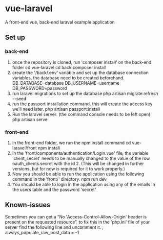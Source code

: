 # vue-laravel
A front-end vue, back-end laravel example application

## Set up

### back-end
1. once the repository is cloned, run 'composer install' on the back-end folder
  cd vue-laravel
  cd back
  composer install
2. create the '/back/.env' variable and set up the database connection variables, the database need to be created beforehand.
  DB_DATABASE=database
  DB_USERNAME=username
  DB_PASSWORD=password
3. run laravel migrations to set up the database
  php artisan migrate:refresh --seed
4. run the passport installation command, this will create the access key we'll need later.
  php artisan passport:install
5. Run the laravel server: (the command console needs to be left open)
  php artisan serve

### front-end
1. in the front-end folder, we run the npm install command
  cd vue-laravel/front
  npm install
2. in the 'front/components/authentication/Login.vue' file, the variable 'client_secret' needs to be manually changed to the value of the row  oauth_clients.secret with the id 2. (This will be changed in further versions, but for now is required for it to work properly.)
3. Now you should be able to run the application using the following command in the 'front/' directory.
  npm run dev
4. You should be able to login in the application using any of the emails in the users table and the password 'secret'

## Known-issues
Sometimes you can get a “No 'Access-Control-Allow-Origin' header is present on the requested resource”, to fix this in the 'php.ini' file of your server find the following line and uncomment it.
  ; always_populate_raw_post_data = -1
